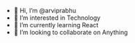 - 👋 Hi, I’m @arviprabhu
- 👀 I’m interested in Technology 
- 🌱 I’m currently learning React
- 💞️ I’m looking to collaborate on Anything


<!---
arviprabhu/arviprabhu is a ✨ special ✨ repository because its `README.md` (this file) appears on your GitHub profile.
You can click the Preview link to take a look at your changes.
--->

